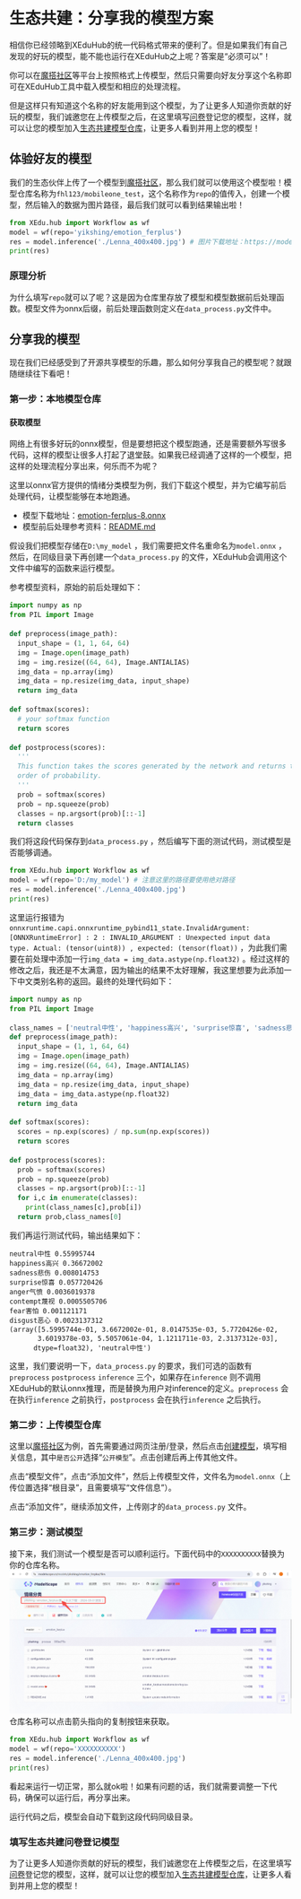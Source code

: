 # 生态共建：分享我的模型方案
相信你已经领略到XEduHub的统一代码格式带来的便利了。但是如果我们有自己发现的好玩的模型，能不能也运行在XEduHub之上呢？答案是“必须可以”！

你可以在[魔搭社区](https://modelscope.cn/home)等平台上按照格式上传模型，然后只需要向好友分享这个名称即可在XEduHub工具中载入模型和相应的处理流程。

但是这样只有知道这个名称的好友能用到这个模型，为了让更多人知道你贡献的好玩的模型，我们诚邀您在上传模型之后，在这里填写[问卷](https://p6bm2if73b.feishu.cn/share/base/form/shrcnzOFptyxP4wkwvlidiwHyxb)登记您的模型，这样，就可以让您的模型加入[生态共建模型仓库](https://p6bm2if73b.feishu.cn/share/base/query/shrcnHJ0F4VJFpGcTvySTiwgcCg)，让更多人看到并用上您的模型！

## 体验好友的模型
我们的生态伙伴上传了一个模型到[魔搭社区](https://modelscope.cn/models/fhl123/mobileone_test)，那么我们就可以使用这个模型啦！模型仓库名称为`fhl123/mobileone_test`，这个名称作为`repo`的值传入，创建一个模型，然后输入的数据为图片路径，最后我们就可以看到结果输出啦！
```python
from XEdu.hub import Workflow as wf
model = wf(repo='yikshing/emotion_ferplus')
res = model.inference('./Lenna_400x400.jpg') # 图片下载地址：https://modelscope.cn/models/yikshing/emotion_ferplus/file/view/master?fileName=Lenna_400x400.jpg&status=1
print(res)
```
### 原理分析
为什么填写`repo`就可以了呢？这是因为仓库里存放了模型和模型数据前后处理函数。模型文件为onnx后缀，前后处理函数则定义在`data_process.py`文件中。

## 分享我的模型
现在我们已经感受到了开源共享模型的乐趣，那么如何分享我自己的模型呢？就跟随继续往下看吧！

### 第一步：本地模型仓库

#### 获取模型
网络上有很多好玩的onnx模型，但是要想把这个模型跑通，还是需要额外写很多代码，这样的模型让很多人打起了退堂鼓。如果我已经调通了这样的一个模型，把这样的处理流程分享出来，何乐而不为呢？

这里以onnx官方提供的情绪分类模型为例，我们下载这个模型，并为它编写前后处理代码，让模型能够在本地跑通。
- 模型下载地址：[emotion-ferplus-8.onnx](https://github.com/onnx/models/blob/main/validated/vision/body_analysis/emotion_ferplus/model/emotion-ferplus-8.onnx)
- 模型前后处理参考资料：[README.md](https://github.com/onnx/models/tree/main/validated/vision/body_analysis/emotion_ferplus)

假设我们把模型存储在`D:\my_model` ，我们需要把文件名重命名为`model.onnx` ，然后，在同级目录下再创建一个`data_process.py` 的文件，XEduHub会调用这个文件中编写的函数来运行模型。

参考模型资料，原始的前后处理如下：
```python
import numpy as np
from PIL import Image

def preprocess(image_path):
  input_shape = (1, 1, 64, 64)
  img = Image.open(image_path)
  img = img.resize((64, 64), Image.ANTIALIAS)
  img_data = np.array(img)
  img_data = np.resize(img_data, input_shape)
  return img_data

def softmax(scores):
  # your softmax function
  return scores

def postprocess(scores):
  '''
  This function takes the scores generated by the network and returns the class IDs in decreasing
  order of probability.
  '''
  prob = softmax(scores)
  prob = np.squeeze(prob)
  classes = np.argsort(prob)[::-1]
  return classes
```
我们将这段代码保存到`data_process.py` ，然后编写下面的测试代码，测试模型是否能够调通。
```python
from XEdu.hub import Workflow as wf
model = wf(repo='D:/my_model') # 注意这里的路径要使用绝对路径
res = model.inference('./Lenna_400x400.jpg')
print(res)
```
这里运行报错为`onnxruntime.capi.onnxruntime_pybind11_state.InvalidArgument: [ONNXRuntimeError] : 2 : INVALID_ARGUMENT : Unexpected input data type. Actual: (tensor(uint8)) , expected: (tensor(float))` ，为此我们需要在前处理中添加一行`img_data = img_data.astype(np.float32)` 。经过这样的修改之后，我还是不太满意，因为输出的结果不太好理解，我这里想要为此添加一下中文类别名称的返回。最终的处理代码如下：
```python
import numpy as np
from PIL import Image

class_names = ['neutral中性', 'happiness高兴', 'surprise惊喜', 'sadness悲伤', 'anger气愤', 'disgust恶心', 'fear害怕', 'contempt蔑视']
def preprocess(image_path):
  input_shape = (1, 1, 64, 64)
  img = Image.open(image_path)
  img = img.resize((64, 64), Image.ANTIALIAS)
  img_data = np.array(img)
  img_data = np.resize(img_data, input_shape)
  img_data = img_data.astype(np.float32)
  return img_data

def softmax(scores):
  scores = np.exp(scores) / np.sum(np.exp(scores))
  return scores

def postprocess(scores):
  prob = softmax(scores)
  prob = np.squeeze(prob)
  classes = np.argsort(prob)[::-1]
  for i,c in enumerate(classes):
    print(class_names[c],prob[i])
  return prob,class_names[0]
```
我们再运行测试代码，输出结果如下：
```
neutral中性 0.55995744
happiness高兴 0.36672002
sadness悲伤 0.008014753
surprise惊喜 0.057720426
anger气愤 0.0036019378
contempt蔑视 0.0005505706
fear害怕 0.001121171
disgust恶心 0.0023137312
(array([5.5995744e-01, 3.6672002e-01, 8.0147535e-03, 5.7720426e-02,
       3.6019378e-03, 5.5057061e-04, 1.1211711e-03, 2.3137312e-03],
      dtype=float32), 'neutral中性')
```
这里，我们要说明一下，`data_process.py` 的要求，我们可选的函数有`preprocess` `postprocess` `inference` 三个，如果存在`inference` 则不调用XEduHub的默认onnx推理，而是替换为用户对inference的定义。`preprocess` 会在执行`inference` 之前执行，`postprocess` 会在执行`inference` 之后执行。

### 第二步：上传模型仓库

这里以[魔搭社区](https://modelscope.cn/home)为例，首先需要通过网页注册/登录，然后点击[创建模型](https://modelscope.cn/models/create)，填写相关信息，其中`是否公开`选择“`公开模型`”。点击创建后再上传其他文件。

点击“模型文件”，点击“添加文件”，然后上传模型文件，文件名为`model.onnx`（上传位置选择“根目录”，且需要填写“文件信息”）。

点击“添加文件”，继续添加文件，上传刚才的`data_process.py` 文件。

### 第三步：测试模型
接下来，我们测试一个模型是否可以顺利运行。下面代码中的`XXXXXXXXXX`替换为你的仓库名称。
![](../images/xeduhub/repo1.png)
仓库名称可以点击箭头指向的复制按钮来获取。
```python
from XEdu.hub import Workflow as wf
model = wf(repo='XXXXXXXXXX')
res = model.inference('./Lenna_400x400.jpg')
print(res)
```
看起来运行一切正常，那么就ok啦！如果有问题的话，我们就需要调整一下代码，确保可以运行后，再分享出来。

运行代码之后，模型会自动下载到这段代码同级目录。

### 填写生态共建问卷登记模型
为了让更多人知道你贡献的好玩的模型，我们诚邀您在上传模型之后，在这里填写[问卷](https://p6bm2if73b.feishu.cn/share/base/form/shrcnzOFptyxP4wkwvlidiwHyxb)登记您的模型，这样，就可以让您的模型加入[生态共建模型仓库](https://p6bm2if73b.feishu.cn/share/base/query/shrcnHJ0F4VJFpGcTvySTiwgcCg)，让更多人看到并用上您的模型！
